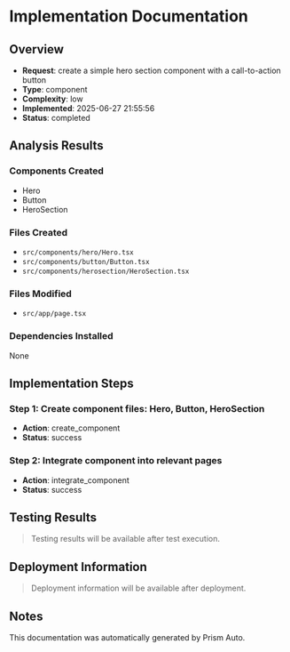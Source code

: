 # Implementation Documentation

## Overview
- **Request**: create a simple hero section component with a call-to-action button
- **Type**: component
- **Complexity**: low
- **Implemented**: 2025-06-27 21:55:56
- **Status**: completed

## Analysis Results

### Components Created
- Hero
- Button
- HeroSection

### Files Created
- `src/components/hero/Hero.tsx`
- `src/components/button/Button.tsx`
- `src/components/herosection/HeroSection.tsx`

### Files Modified
- `src/app/page.tsx`

### Dependencies Installed
None

## Implementation Steps

### Step 1: Create component files: Hero, Button, HeroSection
- **Action**: create_component
- **Status**: success

### Step 2: Integrate component into relevant pages
- **Action**: integrate_component
- **Status**: success

## Testing Results

> Testing results will be available after test execution.

## Deployment Information

> Deployment information will be available after deployment.

## Notes

This documentation was automatically generated by Prism Auto.
